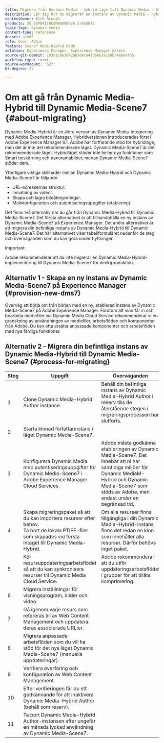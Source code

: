 ```yaml
---
title: Migrera från Dynamic Media - hybrid-läge till Dynamic Media - S7-läge
description: Lär dig hur du migrerar en instans av Dynamic Media - hybrid-läge till Dynamic Media - S7-läge
contentOwner: Rick Brough
products: SG_EXPERIENCEMANAGER/6.5/ASSETS
topic-tags: dynamic-media
content-type: reference
docset: aem65
role: User, Admin
feature: Scene7 Mode,Hybrid Mode
solution: Experience Manager, Experience Manager Assets
source-git-commit: 29391c8e3042a8a04c64165663a228bb4886afb5
workflow-type: tm+mt
source-wordcount: '527'
ht-degree: 2%

---
```


# Om att gå från Dynamic Media-Hybrid till Dynamic Media-Scene7 {#about-migrating}

Dynamic Media-Hybrid är en äldre version av Dynamic Media-integrering med Adobe Experience Manager. Hybridversionen introducerades först i Adobe Experience Manager 6.1. Adobe har fortfarande stöd för hybridläge, men det är inte det rekommenderade läget. Dynamic Media-Scene7 är det rekommenderade läget. Hybridläget stöder inte heller nya funktioner som Smart beskärning och panoramabilder, medan Dynamic Media-Scene7 stöder dem.

Ytterligare viktiga skillnader mellan Dynamic Media-Hybrid och Dynamic Media-Scene7 är följande:

* URL-adressernas struktur.
* Inmatning av videor.
* Skapa och lagra bildåtergivningar.
* Molnkonfiguration och autentiseringsuppgifter (etablering).

Det finns två alternativ när du går från Dynamic Media-Hybrid till Dynamic Media-Scene7. Det första alternativet är att tillhandahålla en ny instans av Dynamic Media-Scene7 på Experience Manager. Det andra alternativet är att migrera din befintliga instans av Dynamic Media-Hybrid till Dynamic Media-Scene7. Det här alternativet visar tabellformuläret nedanför de steg och överväganden som du kan göra under flyttningen.

>[!IMPORTANT]
>
>Adobe rekommenderar att du inte migrerar en Dynamic Media-Hybrid-implementering till Dynamic Media-Scene7 för direktproduktion.

## Alternativ 1 - Skapa en ny instans av Dynamic Media-Scene7 på Experience Manager {#provision-new-dms7}

Överväg att börja om från början med en ny, etablerad instans av Dynamic Media-Scene7 på Adobe Experience Manager. Förutom att man får in och bearbeta mediefiler via Dynamic Media Cloud Service rekommenderar vi en granskning av användningen av mediefiler, arbetsflöden och komponenter från Adobe. Du kan ofta ersätta anpassade komponenter och arbetsflöden med nya färdiga funktioner.

## Alternativ 2 - Migrera din befintliga instans av Dynamic Media-Hybrid till Dynamic Media-Scene7 {#process-for-migrating}

| Steg | Uppgift | Överväganden |
|---|---|---|
| 1 | Clone Dynamic Media-Hybrid Author instance. | Behåll din befintliga instans av Dynamic Media-Hybrid Author i reserv tills de återstående stegen i migreringsprocessen har slutförts. |
| 2 | Starta klonad författarinstans i läget Dynamic Media-Scene7. |  |
| 3 | Konfigurera Dynamic Media med autentiseringsuppgifter för Dynamic Media-Scene7 i Adobe Experience Manager Cloud Services. | Adobe måste godkänna etableringen av Dynamic Media-Scene7. Det innebär att ni har samtidiga miljöer för Dynamic MediaM-Hybrid och Dynamic Media-Scene7 som stöds av Adobe, men endast under en begränsad tid. |
| 4 | Skapa migreringspaket så att du kan importera resurser efter behov.<br>Ta bort de lokala PTIFF-filer som skapades vid första intaget till Dynamic Media-Hybrid. | Om alla resurser finns tillgängliga i din Dynamic Media-Hybrid-instans finns det redan en klon som innehåller alla resurser. Därför behövs inget paket. |
| 5 | Kör resursuppdateringsarbetsflödet så att du kan synkronisera resurser till Dynamic Media Cloud Service. | Adobe rekommenderar att du utför uppdateringsarbetsflödet i grupper för att tillåta komprimering. |
| 6 | Migrera inställningar för visningsprogram, bilder och video. |  |
| 7 | Gå igenom varje resurs som refereras till av Web Content Management och uppdatera deras associerade URL:er. |  |
| 8 | Migrera anpassade arbetsflöden som du vill ha stöd för det nya läget Dynamic Media-Scene7 (manuella uppdateringar). |  |
| 9 | Verifiera överföring och konfiguration av Web Content Management. |  |
| 10 | Efter verifieringen får du ett godkännande för att inaktivera Dynamic Media-Hybrid Author (behåll som reserv). |  |
| 11 | Ta bort Dynamic Media-Hybrid Author-instansen efter ungefär en månads lyckad användning av Dynamic Media-Scene7. |  |
